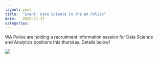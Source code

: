 ```yaml
---
layout: post
title:  "Event: Data Science in the WA Police"
date:   2022-11-17
categories: 
---
```


WA Police are holding a recruitment information session for Data Science and Analytics positions this thursday. Details below!

<img src="{{ site.baseurl }}/img/police.jpeg">